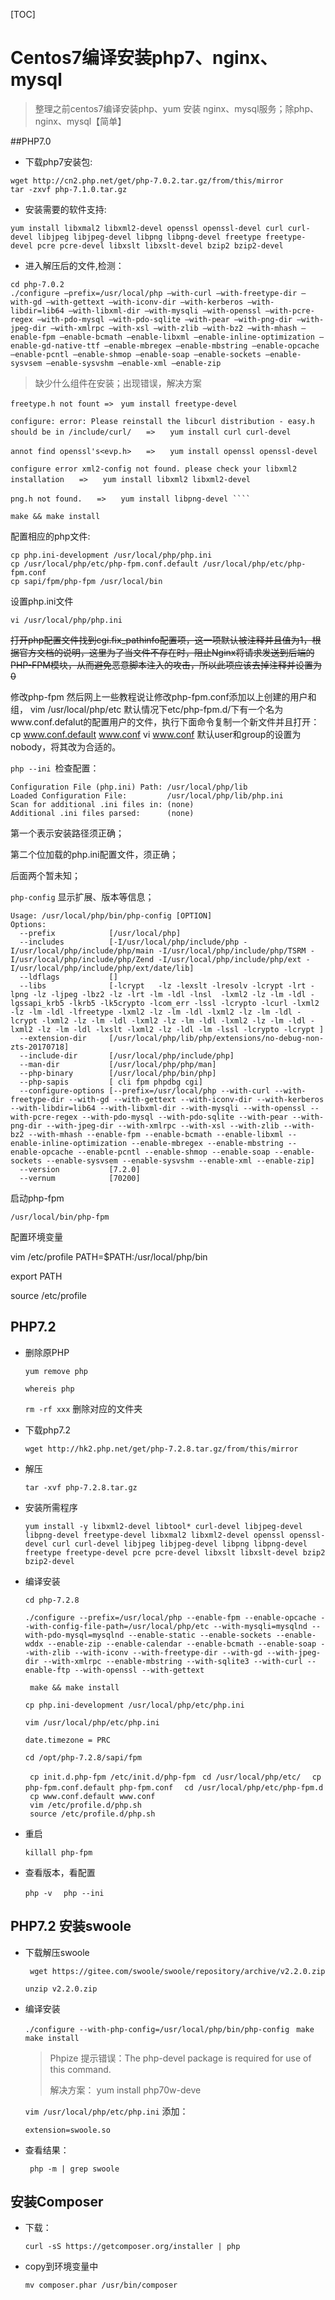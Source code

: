 [TOC]



# Centos7编译安装php7、nginx、mysql

> 整理之前centos7编译安装php、yum 安装 nginx、mysql服务；除php、nginx、mysql【简单】

##PHP7.0

* 下载php7安装包:

````
wget http://cn2.php.net/get/php-7.0.2.tar.gz/from/this/mirror
tar -zxvf php-7.1.0.tar.gz
````
* 安装需要的软件支持:

````
yum install libxmal2 libxml2-devel openssl openssl-devel curl curl-devel libjpeg libjpeg-devel libpng libpng-devel freetype freetype-devel pcre pcre-devel libxslt libxslt-devel bzip2 bzip2-devel
````
* 进入解压后的文件,检测：

````
cd php-7.0.2
./configure –prefix=/usr/local/php –with-curl –with-freetype-dir –with-gd –with-gettext –with-iconv-dir –with-kerberos –with-libdir=lib64 –with-libxml-dir –with-mysqli –with-openssl –with-pcre-regex –with-pdo-mysql –with-pdo-sqlite –with-pear –with-png-dir –with-jpeg-dir –with-xmlrpc –with-xsl –with-zlib –with-bz2 –with-mhash –enable-fpm –enable-bcmath –enable-libxml –enable-inline-optimization –enable-gd-native-ttf –enable-mbregex –enable-mbstring –enable-opcache –enable-pcntl –enable-shmop –enable-soap –enable-sockets –enable-sysvsem –enable-sysvshm –enable-xml –enable-zip
````

> 缺少什么组件在安装；出现错误，解决方案


````
freetype.h not fount =>　yum install freetype-devel

configure: error: Please reinstall the libcurl distribution - easy.h should be in /include/curl/　　=>　　yum install curl curl-devel

annot find openssl's<evp.h>　　=>　　yum install openssl openssl-devel

configure error xml2-config not found. please check your libxml2 installation　　=>　　yum install libxml2 libxml2-devel 

png.h not found.　　=>　　yum install libpng-devel ````    
````

````
make && make install
````

配置相应的php文件:

````
cp php.ini-development /usr/local/php/php.ini    
cp /usr/local/php/etc/php-fpm.conf.default /usr/local/php/etc/php-fpm.conf    
cp sapi/fpm/php-fpm /usr/local/bin
````
设置php.ini文件

````
vi /usr/local/php/php.ini
````
<del>打开php配置文件找到cgi.fix_pathinfo配置项，这一项默认被注释并且值为1，根据官方文档的说明，这里为了当文件不存在时，阻止Nginx将请求发送到后端的PHP-FPM模块，从而避免恶意脚本注入的攻击，所以此项应该去掉注释并设置为0

修改php-fpm
然后网上一些教程说让修改php-fpm.conf添加以上创建的用户和组，
vim /usr/local/php/etc
默认情况下etc/php-fpm.d/下有一个名为www.conf.defalut的配置用户的文件，执行下面命令复制一个新文件并且打开：
cp www.conf.default www.conf
vi www.conf 
默认user和group的设置为nobody，将其改为合适的。</del>



``php --ini ``检查配置：

````
Configuration File (php.ini) Path: /usr/local/php/lib
Loaded Configuration File:         /usr/local/php/lib/php.ini
Scan for additional .ini files in: (none)
Additional .ini files parsed:      (none)
````

第一个表示安装路径须正确；

第二个位加载的php.ini配置文件，须正确；

后面两个暂未知；

``php-config`` 显示扩展、版本等信息；

````
Usage: /usr/local/php/bin/php-config [OPTION]
Options:
  --prefix            [/usr/local/php]
  --includes          [-I/usr/local/php/include/php -I/usr/local/php/include/php/main -I/usr/local/php/include/php/TSRM -I/usr/local/php/include/php/Zend -I/usr/local/php/include/php/ext -I/usr/local/php/include/php/ext/date/lib]
  --ldflags           []
  --libs              [-lcrypt   -lz -lexslt -lresolv -lcrypt -lrt -lpng -lz -ljpeg -lbz2 -lz -lrt -lm -ldl -lnsl  -lxml2 -lz -lm -ldl -lgssapi_krb5 -lkrb5 -lk5crypto -lcom_err -lssl -lcrypto -lcurl -lxml2 -lz -lm -ldl -lfreetype -lxml2 -lz -lm -ldl -lxml2 -lz -lm -ldl -lcrypt -lxml2 -lz -lm -ldl -lxml2 -lz -lm -ldl -lxml2 -lz -lm -ldl -lxml2 -lz -lm -ldl -lxslt -lxml2 -lz -ldl -lm -lssl -lcrypto -lcrypt ]
  --extension-dir     [/usr/local/php/lib/php/extensions/no-debug-non-zts-20170718]
  --include-dir       [/usr/local/php/include/php]
  --man-dir           [/usr/local/php/php/man]
  --php-binary        [/usr/local/php/bin/php]
  --php-sapis         [ cli fpm phpdbg cgi]
  --configure-options [--prefix=/usr/local/php --with-curl --with-freetype-dir --with-gd --with-gettext --with-iconv-dir --with-kerberos --with-libdir=lib64 --with-libxml-dir --with-mysqli --with-openssl --with-pcre-regex --with-pdo-mysql --with-pdo-sqlite --with-pear --with-png-dir --with-jpeg-dir --with-xmlrpc --with-xsl --with-zlib --with-bz2 --with-mhash --enable-fpm --enable-bcmath --enable-libxml --enable-inline-optimization --enable-mbregex --enable-mbstring --enable-opcache --enable-pcntl --enable-shmop --enable-soap --enable-sockets --enable-sysvsem --enable-sysvshm --enable-xml --enable-zip]
  --version           [7.2.0]
  --vernum            [70200]
````



启动php-fpm

````
/usr/local/bin/php-fpm
````
配置环境变量

vim /etc/profile
PATH=$PATH:/usr/local/php/bin

export PATH

source /etc/profile

## PHP7.2

* 删除原PHP

  `` yum remove php ``

  `` whereis php ``

  `` rm -rf xxx `` 删除对应的文件夹

* 下载php7.2

  `` wget http://hk2.php.net/get/php-7.2.8.tar.gz/from/this/mirror ``

* 解压

  `` tar -xvf php-7.2.8.tar.gz ``

* 安装所需程序

  `` yum install -y libxml2-devel libtool* curl-devel libjpeg-devel libpng-devel freetype-devel libxmal2 libxml2-devel openssl openssl-devel curl curl-devel libjpeg libjpeg-devel libpng libpng-devel freetype freetype-devel pcre pcre-devel libxslt libxslt-devel bzip2 bzip2-devel ``

* 编译安装

  `` cd php-7.2.8 ``

  `` ./configure --prefix=/usr/local/php --enable-fpm --enable-opcache --with-config-file-path=/usr/local/php/etc --with-mysqli=mysqlnd --with-pdo-mysql=mysqlnd --enable-static --enable-sockets --enable-wddx --enable-zip --enable-calendar --enable-bcmath --enable-soap --with-zlib --with-iconv --with-freetype-dir --with-gd --with-jpeg-dir --with-xmlrpc --enable-mbstring --with-sqlite3 --with-curl --enable-ftp --with-openssl --with-gettext ``

  `` make && make install``

  `` cp php.ini-development /usr/local/php/etc/php.ini ``

  `` vim /usr/local/php/etc/php.ini ``

  ````
  date.timezone = PRC
  ````

  `` cd /opt/php-7.2.8/sapi/fpm ``

  ``  cp init.d.php-fpm /etc/init.d/php-fpm `` 
   ``  cd /usr/local/php/etc/  ``
   ``  cp php-fpm.conf.default php-fpm.conf  ``	
   ``  cd /usr/local/php/etc/php-fpm.d ``		
   ``  cp www.conf.default www.conf ``		
   ``  vim /etc/profile.d/php.sh ``		
   ``  source /etc/profile.d/php.sh ``		

* 重启

  `` killall php-fpm ``

* 查看版本，看配置

  ``php -v ``
   ``  php --ini ``

## PHP7.2 安装swoole

* 下载解压swoole

  `` wget https://gitee.com/swoole/swoole/repository/archive/v2.2.0.zip``

  `` unzip v2.2.0.zip ``

* 编译安装

  `` ./configure --with-php-config=/usr/local/php/bin/php-config ``
   ``  make ``
   ``  make install ``

  > Phpize 提示错误：The php-devel package is required for use of this command.  
  >
  > 解决方案： yum install php70w-deve

  `` vim /usr/local/php/etc/php.ini `` 添加：

  ````
  extension=swoole.so
  ````

* 查看结果：

  `` php -m | grep swoole``

## 安装Composer

* 下载：

  `` curl -sS https://getcomposer.org/installer | php ``

* copy到环境变量中

  `` mv composer.phar /usr/bin/composer ``

